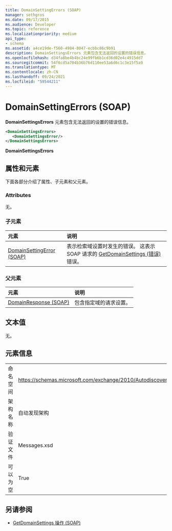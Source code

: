 ```yaml
---
title: DomainSettingErrors (SOAP)
manager: sethgros
ms.date: 09/17/2015
ms.audience: Developer
ms.topic: reference
ms.localizationpriority: medium
api_type:
- schema
ms.assetid: a4ce19de-f560-4984-8047-ecbbc86c9b91
description: DomainSettingsErrors 元素包含无法返回的设置的错误信息。
ms.openlocfilehash: d34fa8be4b4bc24e99fb6b1cd36d02e4c4915dd7
ms.sourcegitcommit: 54f6cd5a704b36b76d110ee53a6d6c1c3e15f5a9
ms.translationtype: MT
ms.contentlocale: zh-CN
ms.lasthandoff: 09/24/2021
ms.locfileid: "59544211"
---
```

# <a name="domainsettingerrors-soap"></a>DomainSettingErrors (SOAP)

**DomainSettingsErrors** 元素包含无法返回的设置的错误信息。 
  
```XML
<DomainSettingsErrors>
   <DomainSettingsError/>
</DomainSettingsErrors>
```

 **DomainSettingsErrors**
## <a name="attributes-and-elements"></a>属性和元素

下面各部分介绍了属性、子元素和父元素。
  
### <a name="attributes"></a>Attributes

无。
  
### <a name="child-elements"></a>子元素

|**元素**|**说明**|
|:-----|:-----|
|[DomainSettingError (SOAP)](domainsettingerror-soap.md) <br/> |表示检索域设置时发生的错误。 这表示 SOAP 请求的 [GetDomainSettings (错误) ](getdomainsettings-operation-soap.md) 错误。  <br/> |
   
### <a name="parent-elements"></a>父元素

|**元素**|**说明**|
|:-----|:-----|
|[DomainResponse (SOAP)](domainresponse-soap.md) <br/> |包含指定域的请求设置。  <br/> |
   
## <a name="text-value"></a>文本值

无。
  
## <a name="element-information"></a>元素信息

|||
|:-----|:-----|
|命名空间  <br/> |https://schemas.microsoft.com/exchange/2010/Autodiscover  <br/> |
|架构名称  <br/> |自动发现架构  <br/> |
|验证文件  <br/> |Messages.xsd  <br/> |
|可以为空  <br/> |True  <br/> |
   
## <a name="see-also"></a>另请参阅

- [GetDomainSettings 操作 (SOAP)](getdomainsettings-operation-soap.md)

